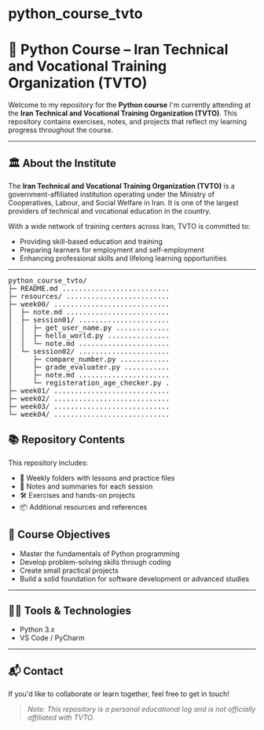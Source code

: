 # python_course_tvto
# 🐍 Python Course – Iran Technical and Vocational Training Organization (TVTO)

Welcome to my repository for the **Python course** I'm currently attending at the **Iran Technical and Vocational Training Organization (TVTO)**. This repository contains exercises, notes, and projects that reflect my learning progress throughout the course.

---

## 🏛️ About the Institute

The **Iran Technical and Vocational Training Organization (TVTO)** is a government-affiliated institution operating under the Ministry of Cooperatives, Labour, and Social Welfare in Iran. It is one of the largest providers of technical and vocational education in the country.

With a wide network of training centers across Iran, TVTO is committed to:
- Providing skill-based education and training  
- Preparing learners for employment and self-employment  
- Enhancing professional skills and lifelong learning opportunities

---

<!-- DIRSTRUCTURE_START_MARKER -->
<pre>
python_course_tvto/
├─ README.md .......................... 
├─ resources/ ......................... 
├─ week00/ ............................ 
│  ├─ note.md ......................... 
│  ├─ session01/ ...................... 
│  │  ├─ get_user_name.py ............. 
│  │  ├─ hello_world.py ............... 
│  │  └─ note.md ...................... 
│  └─ session02/ ...................... 
│     ├─ compare_number.py ............ 
│     ├─ grade_evaluater.py ........... 
│     ├─ note.md ...................... 
│     └─ registeration_age_checker.py . 
├─ week01/ ............................ 
├─ week02/ ............................ 
├─ week03/ ............................ 
└─ week04/ ............................ 
</pre>
<!-- DIRSTRUCTURE_END_MARKER -->


## 📚 Repository Contents

This repository includes:
- 📅 Weekly folders with lessons and practice files  
- 🧠 Notes and summaries for each session  
- 🛠️ Exercises and hands-on projects  
- 📦 Additional resources and references



## 🎯 Course Objectives

- Master the fundamentals of Python programming  
- Develop problem-solving skills through coding  
- Create small practical projects  
- Build a solid foundation for software development or advanced studies

---

## 🧑‍💻 Tools & Technologies

- Python 3.x  
- VS Code / PyCharm  

---

## 📬 Contact

If you'd like to collaborate or learn together, feel free to get in touch!

> _Note: This repository is a personal educational log and is not officially affiliated with TVTO._
